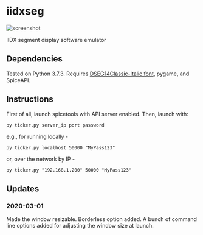 # iidxseg

![screenshot](https://raw.githubusercontent.com/minsangkim89/iidxseg/7c361018475446fb86a9bcef9d9ac32894fb58f1/res/readme/2019-09-15.gif?token=ANCXP72DCKTMFDSJ6ZKIXMC5P27JI)

IIDX segment display software emulator

## Dependencies
Tested on Python 3.7.3. Requires [DSEG14Classic-Italic font](https://www.keshikan.net/fonts-e.html), pygame, and SpiceAPI.

## Instructions

First of all, launch spicetools with API server enabled. Then, launch with:

    py ticker.py server_ip port password

e.g., for running locally -

    py ticker.py localhost 50000 "MyPass123"

or, over the network by IP -

    py ticker.py "192.168.1.200" 50000 "MyPass123"

## Updates

### 2020-03-01

Made the window resizable. Borderless option added. A bunch of command line options added for adjusting the window size at launch.
